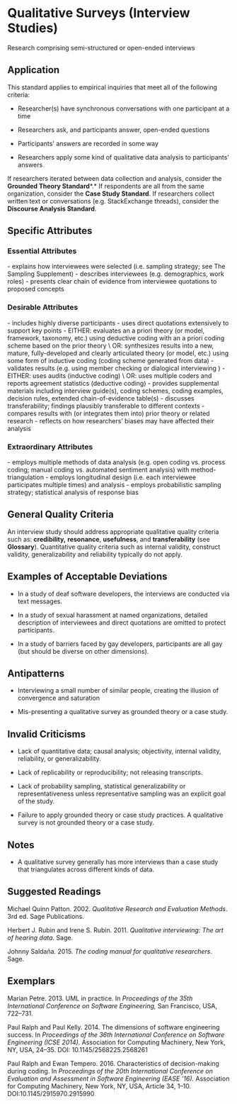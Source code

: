# Qualitative Surveys (Interview Studies) 
<standard name="Qualitative Surveys (Interview Studies)">
Research comprising semi-structured or open-ended interviews

## Application 

This standard applies to empirical inquiries that meet all of the
following criteria:

-   Researcher(s) have synchronous conversations with one participant at
    a time

-   Researchers ask, and participants answer, open-ended questions

-   Participants' answers are recorded in some way

-   Researchers apply some kind of qualitative data analysis to
    participants' answers

If researchers iterated between data collection and analysis, consider
the **Grounded Theory Standard***.* If respondents are all from the same
organization, consider the **Case Study Standard**. If researchers
collect written text or conversations (e.g. StackExchange threads),
consider the **Discourse Analysis Standard**.

## Specific Attributes

### Essential Attributes	
<checklist name="Essential">
-	explains how interviewees were selected (i.e. sampling strategy; see The Sampling Supplement)
-	describes interviewees (e.g. demographics, work roles)
-	presents clear chain of evidence from interviewee quotations to proposed concepts
</checklist>
     
### Desirable Attributes	
<checklist name="Desirable">
-	includes highly diverse participants 
-	uses direct quotations extensively to support key points
-	EITHER: evaluates an a priori theory (or model, framework, taxonomy, etc.) using deductive coding with an a priori coding scheme based on the prior theory \
	 OR: synthesizes results into a new, mature, fully-developed and clearly articulated theory (or model, etc.) using some form of inductive coding (coding scheme generated from data)
-	validates results (e.g. using member checking or dialogical interviewing )
-	EITHER: uses audits (inductive coding) \
	 OR: uses multiple coders and reports agreement statistics (deductive coding)
-	provides supplemental materials including interview guide(s), coding schemes, coding examples, decision rules, extended chain-of-evidence table(s) 
-	discusses transferability; findings plausibly transferable to different contexts
-	compares results with (or integrates them into) prior theory or related research
-	reflects on how researchers’ biases may have affected their analysis
</checklist>
     
### Extraordinary Attributes	
<checklist name="Extraordinary">
-	employs multiple methods of data analysis (e.g. open coding vs. process coding; manual coding vs. automated sentiment analysis) with method-triangulation
-	employs longitudinal design (i.e. each interviewee participates multiple times) and analysis 
-	employs probabilistic sampling strategy; statistical analysis of response bias
</checklist>

## General Quality Criteria

An interview study should address appropriate qualitative quality
criteria such as: **credibility,** **resonance**, **usefulness**, and
**transferability** (see **Glossary**). Quantitative quality criteria
such as internal validity, construct validity, generalizability and
reliability typically do not apply.

## Examples of Acceptable Deviations

-   In a study of deaf software developers, the interviews are conducted
    via text messages.

-   In a study of sexual harassment at named organizations, detailed
    description of interviewees and direct quotations are omitted to
    protect participants.

-   In a study of barriers faced by gay developers, participants are all
    gay (but should be diverse on other dimensions).

## Antipatterns 

-   Interviewing a small number of similar people, creating the illusion
    of convergence and saturation

-   Mis-presenting a qualitative survey as grounded theory or a case
    study.

## Invalid Criticisms 

-   Lack of quantitative data; causal analysis; objectivity, internal
    validity, reliability, or generalizability.

-   Lack of replicability or reproducibility; not releasing transcripts.

-   Lack of probability sampling, statistical generalizability or
    representativeness unless representative sampling was an explicit
    goal of the study.

-   Failure to apply grounded theory or case study practices. A
    qualitative survey is not grounded theory or a case study.

## Notes 

-   A qualitative survey generally has more interviews than a case study
    that triangulates across different kinds of data.

## Suggested Readings 

Michael Quinn Patton. 2002. *Qualitative Research and Evaluation
Methods*. 3rd ed. Sage Publications.

Herbert J. Rubin and Irene S. Rubin. 2011. *Qualitative interviewing:
The art of hearing data*. Sage.

Johnny Saldaña. 2015. *The coding manual for qualitative researchers*.
Sage.

## Exemplars 

Marian Petre. 2013. UML in practice. In *Proceedings of the 35th
International Conference on Software Engineering,* San Francisco, USA,
722–731.

Paul Ralph and Paul Kelly. 2014. The dimensions of software engineering
success. In *Proceedings of the 36th International Conference on
Software Engineering (ICSE 2014)*. Association for Computing Machinery,
New York, NY, USA, 24–35. DOI: 10.1145/2568225.2568261

Paul Ralph and Ewan Tempero. 2016. Characteristics of decision-making
during coding. In *Proceedings of the 20th International Conference on
Evaluation and Assessment in Software Engineering (EASE '16).*
Association for Computing Machinery, New York, NY, USA, Article 34,
1–10. DOI:10.1145/2915970.2915990
</standard>